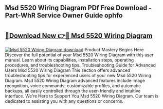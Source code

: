 ## Msd 5520 Wiring Diagram PDf Free Download - Part-WhR Service Owner Guide ophfo

# <h2><a href="http://dftko2.blite.top/?on=Msd+5520+Wiring+Diagram">🔗Download New 👉🔴 Msd 5520 Wiring Diagram</a></h2>

[![Msd 5520 Wiring Diagram download](https://i.imgur.com/lujVjoI.png)](http://dftko2.blite.top/?on=Msd+5520+Wiring+Diagram)
Product Mastery Begins Here Discover the full potential of your Msd 5520 Wiring Diagram with this user manual. Learn about its capabilities, installation steps, operating procedures, and troubleshooting tips. Troubleshooting Guide for Advanced Users Msd 5520 Wiring Diagram This section offers advanced troubleshooting tips for experienced users of your new Msd 5520 Wiring Diagram. Msd 5520 Wiring Diagram advanced features include image recognition, voice commands, customizable profiles, and automatic backups, all easily controlled through the user-friendly and intuitive interface. We're Here to Support You Msd 5520 Wiring Diagram. Our team is dedicated to assisting you with any questions or concerns.
